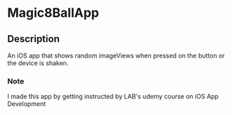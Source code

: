 # Magic8BallApp

## Description

An iOS app that shows random imageViews when pressed on the button or the device is shaken.

### Note 

I made this app by getting instructed by LAB's udemy course on iOS App Development
